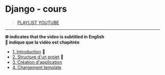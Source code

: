# Django - cours

> [PLAYLIST YOUTUBE](https://www.youtube.com/playlist?list=PLrSOXFDHBtfED_VFTa6labxAOPh29RYiO)

---

**🌐 indicates that the video is subtitled in English**<br>
**🔢 indique que la vidéo est chapitrée**

+ [1. Introduction](https://www.youtube.com/watch?v=iBGhDHtysAA) 🔢
+ [2. Structure d'un projet](https://www.youtube.com/watch?v=rMHSCeA8Bfw) 🔢
+ [3. Création d'application](https://www.youtube.com/watch?v=t1B3NocLLWY)
+ [4. Chargement template](https://www.youtube.com/watch?v=82M_yuQ3CAY)
